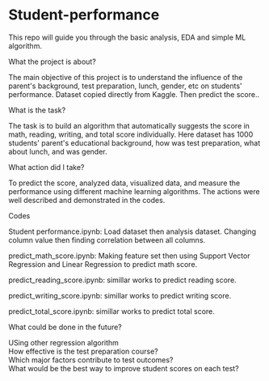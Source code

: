 # Student-performance
This repo will guide you through the basic analysis, EDA and simple ML algorithm.

What the project is about?

The main objective of this project is to understand the influence of the parent's background, test preparation, lunch, gender, etc on students' performance. Dataset copied directly from Kaggle. Then predict the score..



What is the task?

The task is to build an algorithm that automatically suggests the score in math, reading, writing, and total score individually. Here dataset has 1000 students' parent's educational background, how was test preparation, what about lunch, and was gender.

What action did I take?

To predict the score, analyzed data, visualized data, and measure  the performance using different machine learning algorithms. The actions were well described and demonstrated in the codes. 

Codes

Student performance.ipynb: Load dataset then analysis dataset.
Changing column value then finding correlation between all columns.

predict_math_score.ipynb: Making feature set then using Support Vector Regression and Linear Regression to predict math score.

predict_reading_score.ipynb: simillar works to predict reading score.

predict_writing_score.ipynb: simillar works to predict writing score.

predict_total_score.ipynb: simillar works to predict total score.

What could be done in the future?

USing other regression algorithm<br>
How effective is the test preparation course?<br>
Which major factors contribute to test outcomes?<br>
What would be the best way to improve student scores on each test?<br>
